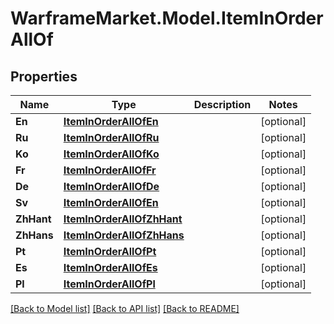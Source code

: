 # WarframeMarket.Model.ItemInOrderAllOf

## Properties

Name | Type | Description | Notes
------------ | ------------- | ------------- | -------------
**En** | [**ItemInOrderAllOfEn**](ItemInOrderAllOfEn.md) |  | [optional] 
**Ru** | [**ItemInOrderAllOfRu**](ItemInOrderAllOfRu.md) |  | [optional] 
**Ko** | [**ItemInOrderAllOfKo**](ItemInOrderAllOfKo.md) |  | [optional] 
**Fr** | [**ItemInOrderAllOfFr**](ItemInOrderAllOfFr.md) |  | [optional] 
**De** | [**ItemInOrderAllOfDe**](ItemInOrderAllOfDe.md) |  | [optional] 
**Sv** | [**ItemInOrderAllOfEn**](ItemInOrderAllOfEn.md) |  | [optional] 
**ZhHant** | [**ItemInOrderAllOfZhHant**](ItemInOrderAllOfZhHant.md) |  | [optional] 
**ZhHans** | [**ItemInOrderAllOfZhHans**](ItemInOrderAllOfZhHans.md) |  | [optional] 
**Pt** | [**ItemInOrderAllOfPt**](ItemInOrderAllOfPt.md) |  | [optional] 
**Es** | [**ItemInOrderAllOfEs**](ItemInOrderAllOfEs.md) |  | [optional] 
**Pl** | [**ItemInOrderAllOfPl**](ItemInOrderAllOfPl.md) |  | [optional] 

[[Back to Model list]](../README.md#documentation-for-models) [[Back to API list]](../README.md#documentation-for-api-endpoints) [[Back to README]](../README.md)

